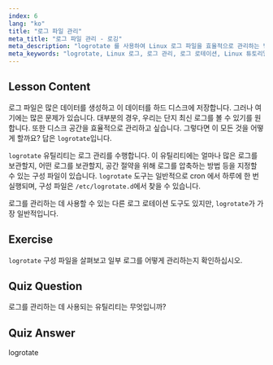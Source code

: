 ```yaml
---
index: 6
lang: "ko"
title: "로그 파일 관리"
meta_title: "로그 파일 관리 - 로깅"
meta_description: "logrotate 를 사용하여 Linux 로그 파일을 효율적으로 관리하는 방법을 배우십시오. 디스크 공간을 절약하기 위한 로그 로테이션, 압축 및 구성을 알아보세요. 오늘 학습을 시작하세요!"
meta_keywords: "logrotate, Linux 로그, 로그 관리, 로그 로테이션, Linux 튜토리얼, 초보자, 가이드, 디스크 공간"
---
```


## Lesson Content

로그 파일은 많은 데이터를 생성하고 이 데이터를 하드 디스크에 저장합니다. 그러나 여기에는 많은 문제가 있습니다. 대부분의 경우, 우리는 단지 최신 로그를 볼 수 있기를 원합니다. 또한 디스크 공간을 효율적으로 관리하고 싶습니다. 그렇다면 이 모든 것을 어떻게 할까요? 답은 `logrotate`입니다.

`logrotate` 유틸리티는 로그 관리를 수행합니다. 이 유틸리티에는 얼마나 많은 로그를 보관할지, 어떤 로그를 보관할지, 공간 절약을 위해 로그를 압축하는 방법 등을 지정할 수 있는 구성 파일이 있습니다. `logrotate` 도구는 일반적으로 cron 에서 하루에 한 번 실행되며, 구성 파일은 `/etc/logrotate.d`에서 찾을 수 있습니다.

로그를 관리하는 데 사용할 수 있는 다른 로그 로테이션 도구도 있지만, `logrotate`가 가장 일반적입니다.

## Exercise

`logrotate` 구성 파일을 살펴보고 일부 로그를 어떻게 관리하는지 확인하십시오.

## Quiz Question

로그를 관리하는 데 사용되는 유틸리티는 무엇입니까?

## Quiz Answer

logrotate
